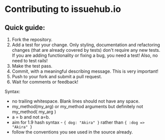 # Contributing to **issuehub.io**

## Quick guide:

1. Fork the repository.
2. Add a test for your change. Only styling, documentation and refactoring changes (that are already covered by tests) don't require any new tests. If you are adding functionality or fixing a bug, you need a test! Also, no need to test rails!
3. Make the test pass.
4. Commit, with a meaningful describing message. This is very important!
5. Push to your fork and submit a pull request.
6. Wait for comments or feedback!

Syntax:

* no trailing whitespace. Blank lines should not have any space.
* my_method(my_arg) or my_method arguments but definitely not my_method( my_arg )
* a = b and not a=b.
* aim for 1.9 hash syntax - `{ dog: "Akira" }` rather than `{ :dog => "Akira" }`
* follow the conventions you see used in the source already.
